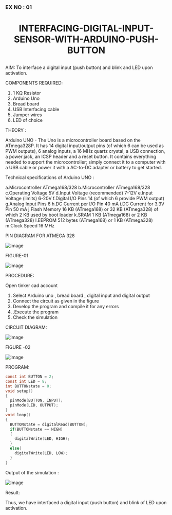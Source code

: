 ### EX NO : 01
# <p align="center"> INTERFACING-DIGITAL-INPUT-SENSOR-WITH-ARDUINO-PUSH-BUTTON </p>

AIM:  To interface a digital input (push button) and blink and LED upon activation.

COMPONENTS REQUIRED:
1.	1 KΩ Resistor 
2.	Arduino Uno 
3.	Bread board 
4.	USB Interfacing cable 
5.	Jumper wires 
6.	LED of choice 

THEORY :

Arduino UNO - 
 	  The Uno is a microcontroller board based on the ATmega328P. It has 14 digital input/output pins (of which 6 can be used as PWM outputs), 6 analog inputs, a 16 MHz quartz crystal, a USB connection, a power jack, an ICSP header and a reset button. It contains everything needed to support the microcontroller; simply connect it to a computer with a USB cable or power it with a AC-to-DC adapter or battery to get started.
	  
Technical specifications of Arduino UNO :

a.Microcontroller	ATmega168/328
b.Microcontroller	ATmega168/328
c.Operating Voltage	5V
d.Input Voltage (recommended)	7-12V
e.Input Voltage (limits)	6-20V
f.Digital I/O Pins	14 (of which 6 provide PWM output)
g.Analog Input Pins	6
h.DC Current per I/O Pin	40 mA
i.DC Current for 3.3V Pin	50 mA
j.Flash Memory	16 KB (ATmega168) or 32 KB (ATmega328) of which 2 KB used by boot loader
k.SRAM	1 KB (ATmega168) or 2 KB (ATmega328)
l.EEPROM	512 bytes (ATmega168) or 1 KB (ATmega328)
m.Clock Speed	16 MHz

PIN DIAGRAM FOR ATMEGA 328
 
![image](https://user-images.githubusercontent.com/36288975/163530394-115baee4-7ed1-49fe-9cce-d7b625e11e85.png)

FIGURE-01

![image](https://user-images.githubusercontent.com/36288975/163530431-4d390e98-0942-42d8-95b8-f57d348e6ad8.png)

PROCEDURE:

Open tinker cad account 
1.	Select Arduino uno , bread board , digital input and digital output 
2.	Connect the circuit as given in the figure 
3.	Develop the program and compile it for any errors 
4.	 .Execute the program 
5.	Check the simulation 

CIRCUIT DIAGRAM:

![image](https://user-images.githubusercontent.com/36288975/163530437-87a0afbd-b3c9-44ad-b907-5de63486fb9d.png)

FIGURE -02

![image](https://user-images.githubusercontent.com/74660507/166237326-d7560371-a8eb-4c72-8acc-a21baea7e115.png)

PROGRAM:
```c
const int BUTTON = 2;
const int LED = 8;
int BUTTONstate = 0;
void setup()
{
  pinMode(BUTTON, INPUT);
  pinMode(LED, OUTPUT);
}
void loop()
{
  BUTTONstate = digitalRead(BUTTON);
  if(BUTTONstate == HIGH)
  {
    digitalWrite(LED, HIGH);
  }
  else{
    digitalWrite(LED, LOW);
  }
}
```

Output of the simulation :

![image](https://user-images.githubusercontent.com/74660507/166237498-22a98700-2f7e-4c46-a84b-7d2d2bcbcc56.png)

Result:

Thus, we have interfaced a digital input (push button) and blink of LED upon activation.

